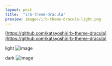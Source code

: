 ```yaml
---
layout: post
title:  "irb-theme-dracula"
preview: images/irb-theme-dracula-light.png
---
```



[https://github.com/katsyoshi/irb-theme-dracula](https://github.com/katsyoshi/irb-theme-dracula)

light
![image](../../../images/irb-theme-dracula-light.png)

dark
![image](../../../images/irb-theme-dracula-dark.png)
